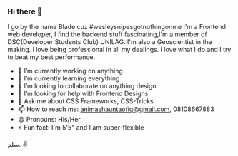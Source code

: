 ### Hi there 👋
I go by the name Blade cuz #wesleysnipesgotnothingonme 
I'm a Frontend web developer, I find the backend stuff fascinating,I'm a member of DSC(Developer Students Club) UNILAG.
I'm also a Geoscientist in the making. I love being professional in all my dealings.
I love what I do and I try to beat my best performance. 



- 🔭 I’m currently working on anything
- 🌱 I’m currently learning everything
- 👯 I’m looking to collaborate on anything design
- 🤔 I’m looking for help with Frontend Designs
- 💬 Ask me about CSS Frameworks, CSS-Tricks 
- 📫 How to reach me: animashauntaofiq@gmail.com, 08108667883
- 😄 Pronouns: His/Her
- ⚡ Fun fact: I'm 5'5" and I am super-flexible

سلم. ✌
